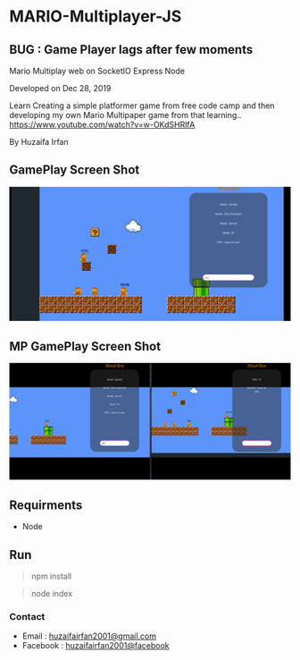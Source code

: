 # MARIO-Multiplayer-JS
## BUG : Game Player lags after few moments


Mario Multiplay web on SocketIO Express Node


Developed on Dec 28, 2019

Learn Creating a simple platformer game from free code camp and then developing my own Mario Multipaper game from that learning.. 
https://www.youtube.com/watch?v=w-OKdSHRlfA


By Huzaifa Irfan

## GamePlay Screen Shot
![Game Play](img/gameplay.png)

## MP GamePlay Screen Shot
![MP Game Play](img/mp.png)


## Requirments 
- Node


## Run
> npm install


> node index

### Contact
* Email : [huzaifairfan2001@gmail.com](mailto:huzaifairfan2001@gmail.com)
* Facebook : [huzaifairfan2001@facebook](https://www.facebook.com/huzaifairfan2001)

